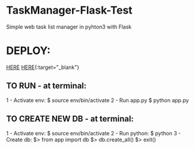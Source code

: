 # TaskManager-Flask-Test
Simple web task list manager in pyhton3 with Flask

# DEPLOY:
<a href="https://task-manager-flask-test.herokuapp.com/" target="_blank">HERE</a>
[HERE](https://task-manager-flask-test.herokuapp.com/){:target="_blank"}

## TO RUN - at terminal:
1 - Activate env:
$ source env/bin/activate
2 - Run app.py
$ python app.py

## TO CREATE NEW DB - at terminal:
1 - Activate env:
$ source env/bin/activate
2 - Run python:
$ python
3 - Create db:
$> from app import db
$> db.create_all()
$> exit()
